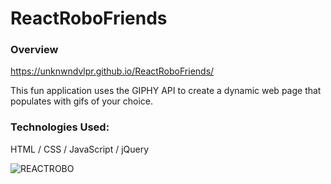 # ReactRoboFriends

### Overview
https://unknwndvlpr.github.io/ReactRoboFriends/

This fun application uses the GIPHY API to create a dynamic web page that populates with gifs of your choice. 

### Technologies Used:
HTML / CSS / JavaScript / jQuery


![REACTROBO](Images/ReactApp.png)
